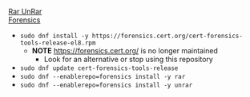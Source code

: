 [Rar UnRar](https://centos.pkgs.org/8/forensics-x86_64/rar-5.4.0-1.el8.x86_64.rpm.html)<br />
[Forensics](https://forensics.cert.org/)

* `sudo dnf install -y https://forensics.cert.org/cert-forensics-tools-release-el8.rpm`
  * **NOTE** https://forensics.cert.org/ is no longer maintained
    * Look for an alternative or stop using this repository
* `sudo dnf update cert-forensics-tools-release`
* `sudo dnf --enablerepo=forensics install -y rar`
* `sudo dnf --enablerepo=forensics install -y unrar`
